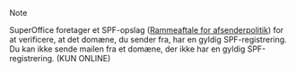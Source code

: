<!-- markdownlint-disable-file MD041 -->
> [!NOTE]
> SuperOffice foretager et SPF-opslag ([Rammeaftale for afsenderpolitik][1]) for at verificere, at det domæne, du sender fra, har en gyldig SPF-registrering. Du kan ikke sende mailen fra et domæne, der ikke har en gyldig SPF-registrering. (KUN ONLINE)

<!-- Referenced links -->
[1]: ../../../../../email/mailgun/spf/index.md
